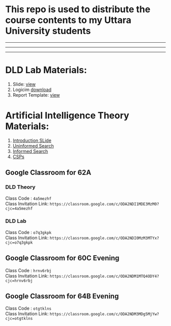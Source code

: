 # This repo is used to distribute the course contents to my Uttara University students
<hr><hr><hr>

# DLD Lab Materials:
1. Slide: [view](https://docs.google.com/presentation/d/1U-p4dLwOeMJRwt75J84pO-KX2F9iAHhNdp7epJezZ8I/edit?usp=sharing)
2. Logicim [download](https://drive.google.com/file/d/1gPuxs4ZfL_BFe9F_M7LD9ywfrDlxHRWh/view?usp=drive_link)
3. Report Template: [view](https://docs.google.com/document/d/1u4ZgMi0xlVZuRypHLOdVEL-pMPRV19xo/edit?usp=sharing&ouid=114419490922214411323&rtpof=true&sd=true)

# Artificial Intelligence Theory Materials:
1. [Introduction SLide](https://docs.google.com/presentation/d/1J9hQx8fZ0GKD0Tyj6vNy0Jk_8TMO0Uoc/edit?usp=sharing&ouid=114419490922214411323&rtpof=true&sd=true)
2. [Uninformed Search](https://docs.google.com/presentation/d/1-JpqGdtHhl-efF2EvQN1F3YI62dCi4aC/edit?usp=sharing&ouid=114419490922214411323&rtpof=true&sd=true)
3. [Informed Search](https://docs.google.com/presentation/d/1TtsSuGyfUxRGYKTCH-ccEu99nUxUkKqU/edit?usp=sharing&ouid=114419490922214411323&rtpof=true&sd=true)
4. [CSPs](https://docs.google.com/presentation/d/1Ky5q6IlhR2zCq08mwYqDKe-o9oOflUna/edit?usp=sharing&ouid=114419490922214411323&rtpof=true&sd=true)


## Google Classroom for 62A
### DLD Theory
Class Code : `4a5mezhf`    <br>
Class Invitation Link: `https://classroom.google.com/c/ODA2NDI1MDE3MzM0?cjc=4a5mezhf`
### DLD Lab
Class Code : `o7q3gkpk`    <br>
Class Invitation Link: `https://classroom.google.com/c/ODA2NDI0MzM3MTYx?cjc=o7q3gkpk`

## Google Classroom for 60C Evening
Class Code : `hrnv6rbj`    <br>
Class Invitation Link: `https://classroom.google.com/c/ODA2NDM1MTQ4ODY4?cjc=hrnv6rbj`

## Google Classroom for 64B Evening
Class Code : `otgtklns`    <br>
Class Invitation Link: `https://classroom.google.com/c/ODA2NDM3MDg5MjYw?cjc=otgtklns`
